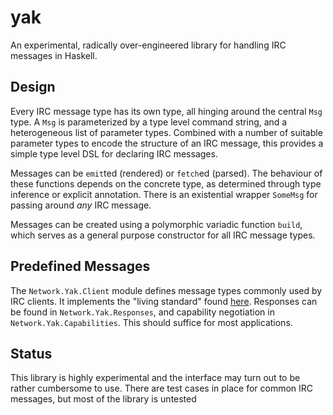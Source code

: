 # yak

An experimental, radically over-engineered library for handling IRC messages in
Haskell.

## Design

Every IRC message type has its own type, all hinging around the central `Msg`
type. A `Msg` is parameterized by a type level command string, and
a heterogeneous list of parameter types. Combined with a number of suitable
parameter types to encode the structure of an IRC message, this provides
a simple type level DSL for declaring IRC messages.

Messages can be `emit`ted (rendered) or `fetch`ed (parsed). The behaviour of
these functions depends on the concrete type, as determined through type
inference or explicit annotation. There is an existential wrapper `SomeMsg` for
passing around *any* IRC message.

Messages can be created using a polymorphic variadic function `build`, which
serves as a general purpose constructor for all IRC message types.

## Predefined Messages

The `Network.Yak.Client` module defines message types commonly used by IRC
clients. It implements the "living standard" found
[here](https://modern.ircdocs.horse). Responses can be found in
`Network.Yak.Responses`, and capability negotiation in
`Network.Yak.Capabilities`. This should suffice for most applications.

## Status

This library is highly experimental and the interface may turn out to be rather
cumbersome to use. There are test cases in place for common IRC messages, but
most of the library is untested
